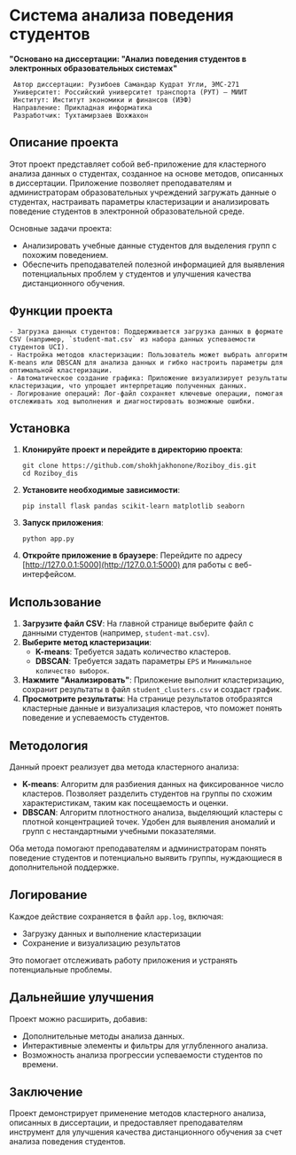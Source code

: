 # Система анализа поведения студентов

**"Основано на диссертации: "Анализ поведения студентов в электронных образовательных системах"**

     Автор диссертации: Рузибоев Самандар Кудрат Угли, ЭМС-271  
     Университет: Российский университет транспорта (РУТ) – МИИТ  
     Институт: Институт экономики и финансов (ИЭФ)  
     Направление: Прикладная информатика  
     Разработчик: Тухтамирзаев Шохжахон

## Описание проекта

Этот проект представляет собой веб-приложение для кластерного анализа данных о студентах, созданное на основе методов, описанных в диссертации. Приложение позволяет преподавателям и администраторам образовательных учреждений загружать данные о студентах, настраивать параметры кластеризации и анализировать поведение студентов в электронной образовательной среде.

Основные задачи проекта:
- Анализировать учебные данные студентов для выделения групп с похожим поведением.
- Обеспечить преподавателей полезной информацией для выявления потенциальных проблем у студентов и улучшения качества дистанционного обучения.

## Функции проекта

    - Загрузка данных студентов: Поддерживается загрузка данных в формате CSV (например, `student-mat.csv` из набора данных успеваемости студентов UCI).
    - Настройка методов кластеризации: Пользователь может выбрать алгоритм K-means или DBSCAN для анализа данных и гибко настроить параметры для оптимальной кластеризации.
    - Автоматическое создание графика: Приложение визуализирует результаты кластеризации, что упрощает интерпретацию полученных данных.
    - Логирование операций: Лог-файл сохраняет ключевые операции, помогая отслеживать ход выполнения и диагностировать возможные ошибки.

## Установка

1. **Клонируйте проект и перейдите в директорию проекта**:
   
       git clone https://github.com/shokhjakhonone/Roziboy_dis.git
       cd Roziboy_dis
   

2. **Установите необходимые зависимости**:
   
       pip install flask pandas scikit-learn matplotlib seaborn
   

3. **Запуск приложения**:
   
       python app.py
   

4. **Откройте приложение в браузере**:
   Перейдите по адресу [http://127.0.0.1:5000](http://127.0.0.1:5000) для работы с веб-интерфейсом.

## Использование

1. **Загрузите файл CSV**: На главной странице выберите файл с данными студентов (например, `student-mat.csv`).
2. **Выберите метод кластеризации**:
   - **K-means**: Требуется задать количество кластеров.
   - **DBSCAN**: Требуется задать параметры `EPS` и `Минимальное количество выборок`.
3. **Нажмите "Анализировать"**: Приложение выполнит кластеризацию, сохранит результаты в файл `student_clusters.csv` и создаст график.
4. **Просмотрите результаты**: На странице результатов отобразятся кластерные данные и визуализация кластеров, что поможет понять поведение и успеваемость студентов.

## Методология

Данный проект реализует два метода кластерного анализа:
- **K-means**: Алгоритм для разбиения данных на фиксированное число кластеров. Позволяет разделить студентов на группы по схожим характеристикам, таким как посещаемость и оценки.
- **DBSCAN**: Алгоритм плотностного анализа, выделяющий кластеры с плотной концентрацией точек. Удобен для выявления аномалий и групп с нестандартными учебными показателями.

Оба метода помогают преподавателям и администраторам понять поведение студентов и потенциально выявить группы, нуждающиеся в дополнительной поддержке.

## Логирование

Каждое действие сохраняется в файл `app.log`, включая:
- Загрузку данных и выполнение кластеризации
- Сохранение и визуализацию результатов

Это помогает отслеживать работу приложения и устранять потенциальные проблемы.

## Дальнейшие улучшения

Проект можно расширить, добавив:
- Дополнительные методы анализа данных.
- Интерактивные элементы и фильтры для углубленного анализа.
- Возможность анализа прогрессии успеваемости студентов по времени.

## Заключение

Проект демонстрирует применение методов кластерного анализа, описанных в диссертации, и предоставляет преподавателям инструмент для улучшения качества дистанционного обучения за счет анализа поведения студентов.
